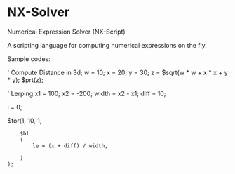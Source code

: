 # NX-Solver
Numerical Expression Solver (NX-Script)

A scripting language for computing numerical expressions on the fly. 

Sample codes:

' Compute Distance in 3d;
w = 10;
x = 20;
y = 30;
z = $sqrt(w * w + x * x + y * y);
$prt(z);


' Lerping
x1 = 100;
x2 = -200;
width = x2 - x1;
diff = 10;

i = 0;

$for(1, 10, 1, 
        
        $bl
        (
            le = (x + diff) / width,
            
        )
    );
        